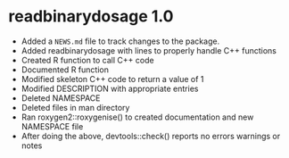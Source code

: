 # readbinarydosage 1.0

* Added a `NEWS.md` file to track changes to the package.
* Added readbinarydosage with lines to properly handle C++ functions
* Created R function to call C++ code
* Documented R function
* Modified skeleton C++ code to return a value of 1
* Modified DESCRIPTION with appropriate entries
* Deleted NAMESPACE
* Deleted files in man directory
* Ran roxygen2::roxygenise() to created documentation and new NAMESPACE file
* After doing the above, devtools::check() reports no errors warnings or notes